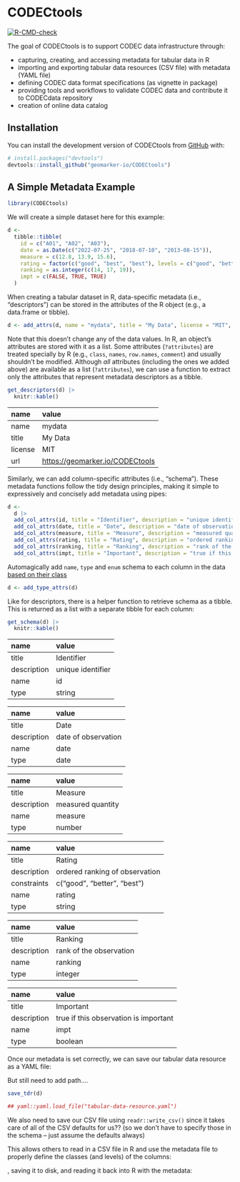 
<!-- README.md is generated from README.Rmd. Please edit that file -->

# CODECtools

<!-- badges: start -->

[![R-CMD-check](https://github.com/geomarker-io/CODECtools/actions/workflows/R-CMD-check.yaml/badge.svg)](https://github.com/geomarker-io/CODECtools/actions/workflows/R-CMD-check.yaml)
<!-- badges: end -->

The goal of CODECtools is to support CODEC data infrastructure through:

-   capturing, creating, and accessing metadata for tabular data in R
-   importing and exporting tabular data resources (CSV file) with
    metadata (YAML file)
-   defining CODEC data format specifications (as vignette in package)
-   providing tools and workflows to validate CODEC data and contribute
    it to CODECdata repository
-   creation of online data catalog

## Installation

You can install the development version of CODECtools from
[GitHub](https://github.com/) with:

``` r
# install.packages("devtools")
devtools::install_github("geomarker-io/CODECtools")
```

## A Simple Metadata Example

``` r
library(CODECtools)
```

We will create a simple dataset here for this example:

``` r
d <-
  tibble::tibble(
    id = c("A01", "A02", "A03"),
    date = as.Date(c("2022-07-25", "2018-07-10", "2013-08-15")),
    measure = c(12.8, 13.9, 15.6),
    rating = factor(c("good", "best", "best"), levels = c("good", "better", "best")),
    ranking = as.integer(c(14, 17, 19)),
    impt = c(FALSE, TRUE, TRUE)
  )
```

When creating a tabular dataset in R, data-specific metadata (i.e.,
“descriptors”) can be stored in the attributes of the R object (e.g., a
data.frame or tibble).

``` r
d <- add_attrs(d, name = "mydata", title = "My Data", license = "MIT", url = "https://geomarker.io/CODECtools")
```

Note that this doesn’t change any of the data values. In R, an object’s
attributes are stored with it as a list. Some attributes (`?attributes`)
are treated specially by R (e.g., `class`, `names`, `row.names`,
`comment`) and usually shouldn’t be modified. Although *all* attributes
(including the ones we added above) are available as a list
(`?attributes`), we can use a function to extract only the attributes
that represent metadata descriptors as a tibble.

``` r
get_descriptors(d) |>
  knitr::kable()
```

| name    | value                             |
|:--------|:----------------------------------|
| name    | mydata                            |
| title   | My Data                           |
| license | MIT                               |
| url     | <https://geomarker.io/CODECtools> |

Similarly, we can add column-specific attributes (i.e., “schema”). These
metadata functions follow the tidy design principles, making it simple
to expressively and concisely add metadata using pipes:

``` r
d <-
  d |>
  add_col_attrs(id, title = "Identifier", description = "unique identifier") |>
  add_col_attrs(date, title = "Date", description = "date of observation") |>
  add_col_attrs(measure, title = "Measure", description = "measured quantity") |>
  add_col_attrs(rating, title = "Rating", description = "ordered ranking of observation") |>
  add_col_attrs(ranking, title = "Ranking", description = "rank of the observation") |>
  add_col_attrs(impt, title = "Important", description = "true if this observation is important")
```

Automagically add `name`, `type` and `enum` schema to each column in the
data [based on their
class](link%20to%20where%20this%20is%20documented%20--%20vignette?)

``` r
d <- add_type_attrs(d)
```

Like for descriptors, there is a helper function to retrieve schema as a
tibble. This is returned as a list with a separate tibble for each
column:

``` r
get_schema(d) |>
  knitr::kable()
```

| name        | value             |
|:------------|:------------------|
| title       | Identifier        |
| description | unique identifier |
| name        | id                |
| type        | string            |

| name        | value               |
|:------------|:--------------------|
| title       | Date                |
| description | date of observation |
| name        | date                |
| type        | date                |

| name        | value             |
|:------------|:------------------|
| title       | Measure           |
| description | measured quantity |
| name        | measure           |
| type        | number            |

| name        | value                          |
|:------------|:-------------------------------|
| title       | Rating                         |
| description | ordered ranking of observation |
| constraints | c(“good”, “better”, “best”)    |
| name        | rating                         |
| type        | string                         |

| name        | value                   |
|:------------|:------------------------|
| title       | Ranking                 |
| description | rank of the observation |
| name        | ranking                 |
| type        | integer                 |

| name        | value                                 |
|:------------|:--------------------------------------|
| title       | Important                             |
| description | true if this observation is important |
| name        | impt                                  |
| type        | boolean                               |

Once our metadata is set correctly, we can save our tabular data
resource as a YAML file:

But still need to add path….

``` r
save_tdr(d)

## yaml::yaml.load_file("tabular-data-resource.yaml")
```

We also need to save our CSV file using `readr::write_csv()` since it
takes care of all of the CSV defaults for us?? (so we don’t have to
specify those in the schema – just assume the defaults always)

This allows others to read in a CSV file in R and use the metadata file
to properly define the classes (and levels) of the columns:

, saving it to disk, and reading it back into R with the metadata:
